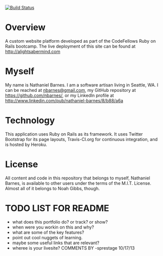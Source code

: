 [![Build Status](https://travis-ci.org/nbarnes/Portfolio.png)](https://travis-ci.org/nbarnes/Portfolio)

Overview
========
A custom website platform developed as part of the CodeFellows Ruby on Rails
bootcamp.  The live deployment of this site can be found at
http://alightsabermind.com

Myself
======
My name is Nathaniel Barnes.  I am a software artisan living in Seattle, WA.
I can be reached at nbarnes@gmail.com, my GitHub repository at
https://github.com/nbarnes/, or my LinkedIn profile at
http://www.linkedin.com/pub/nathaniel-barnes/8/b88/a6a

Technology
==========
This application uses Ruby on Rails as its framework.  It uses Twitter
Bootstrap for its page layouts, Travis-CI.org for continuous integration, and
is hosted by Heroku.

License
=======
All content and code in this repository that belongs to myself, Nathaniel
Barnes, is available to other users under the terms of the M.I.T. License.
Almost all of it belongs to Noah Gibbs, though.

TODO LIST FOR README
==========
- what does this portfolio do?  or track?   or show?
- when were you workin on this and why?
- what are some of the key features?
- point out cool nuggets of learning.
- maybe some useful links that are relevant?
- wheree is your livesite?
COMMENTS BY -sprestage 10/17/13
